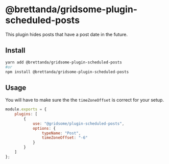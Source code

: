 # @brettanda/gridsome-plugin-scheduled-posts

This plugin hides posts that have a post date in the future.

## Install

```bash
yarn add @brettanda/gridsome-plugin-scheduled-posts
#or
npm install @brettanda/gridsome-plugin-scheduled-posts
```

## Usage

You will have to make sure the the `timeZoneOffset` is correct for your setup.

```js
module.exports = {
	plugins: [
		{
			use: "@gridsome/plugin-scheduled-posts",
			options: {
				typeName: "Post",
				timeZoneOffset: "-6"
			}
		}
	]
};
```

